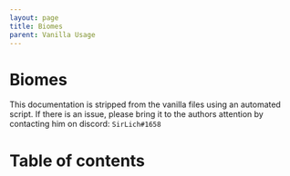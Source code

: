 ```yaml
---
layout: page
title: Biomes
parent: Vanilla Usage
---
```


# Biomes
This documentation is stripped from the vanilla files using an automated script. If there is an issue, please bring it to the authors attention by contacting him on discord: `SirLich#1658`

# Table of contents

